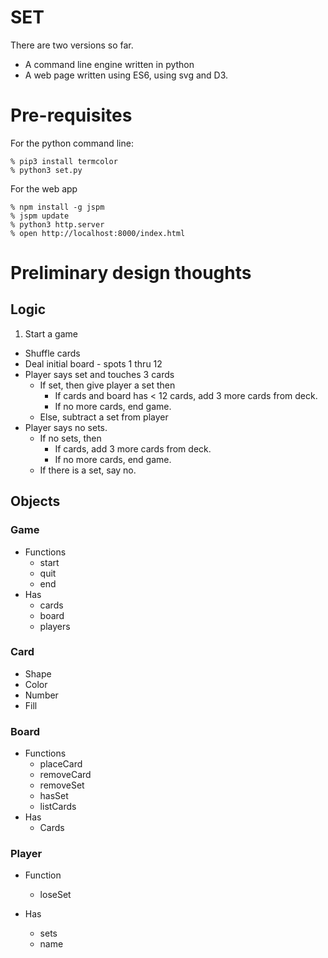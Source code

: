 # SET

There are two versions so far.  

- A command line engine written in python
- A web page written using ES6, using svg and D3.

# Pre-requisites

For the python command line:

    % pip3 install termcolor
    % python3 set.py

For the web app

    % npm install -g jspm
    % jspm update
    % python3 http.server
    % open http://localhost:8000/index.html



# Preliminary design thoughts
## Logic

1. Start a game
- Shuffle cards
- Deal initial board - spots 1 thru 12
- Player says set and touches 3 cards
	- If set, then give player a set then
		 - If cards and board has < 12 cards, add 3 more cards from deck.
		 - If no more cards, end game.
	- Else, subtract a set from player
- Player says no sets.
	- If no sets, then
		- If cards, add 3 more cards from deck.
		- If no more cards, end game.
	- If there is a set, say no. 

## Objects

### Game

- Functions
	- start
	- quit
	- end
- Has
	- cards
	- board
	- players

### Card

- Shape
- Color
- Number
- Fill

### Board

- Functions
	- placeCard
	- removeCard
	- removeSet
	- hasSet
	- listCards 
- Has
    - Cards


### Player

- Function
	- loseSet
	
- Has
	- sets 
	- name
